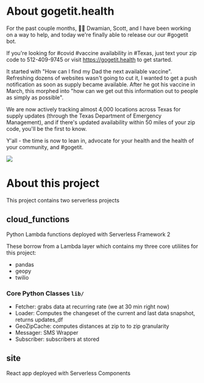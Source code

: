 # About gogetit.health

For the past couple months, 👋🏾 Dwamian, Scott, and I have been working on a way to help, and today we're finally able to release our our #gogetit bot.

If you're looking for #covid #vaccine availability in #Texas, just text your zip code to 512-409-9745 or visit https://gogetit.health to get started.

It started with "How can I find my Dad the next available vaccine". Refreshing dozens of websites wasn't going to cut it, I wanted to get a push notification as soon as supply became available. After he got his vaccine in March, this morphed into "how can we get out this information out to people as simply as possible".

We are now actively tracking almost 4,000 locations across Texas for supply updates (through the Texas Department of Emergency Management), and if there's updated availability within 50 miles of your zip code, you'll be the first to know.

Y'all - the time is now to lean in, advocate for your health and the health of your community, and #gogetit.

![](https://vaccinate-texas-public.s3.amazonaws.com/vaccinate-texas-og-img.png)

# About this project

This project contains two serverless projects

## cloud_functions
Python Lambda functions deployed with Serverless Framework 2

These borrow from a Lambda layer which contains my three core utiliites for this project:
- pandas 
- geopy 
- twilio

### Core Python Classes `lib/` 
- Fetcher: grabs data at recurring rate (we at 30 min right now)
- Loader: Computes the changeset of the current and last data snapshot, returns updates_df
- GeoZipCache: computes distances at zip to to zip granularity
- Messager: SMS Wrapper
- Subscriber: subscribers at stored

## site

React app deployed with Serverless Components

